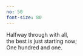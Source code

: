 ```yaml
---
no: 50
font-size: 80
---
```


Halfway through with all,  
the best is just starting now;  
One hundred and one.
